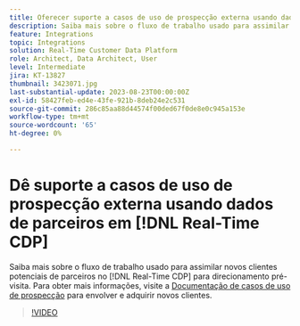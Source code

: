 ```yaml
---
title: Oferecer suporte a casos de uso de prospecção externa usando dados de parceiros no  [!DNL Real-Time CDP]
description: Saiba mais sobre o fluxo de trabalho usado para assimilar novos clientes potenciais de parceiros no [!DNL Real-Time CDP] para direcionamento pré-visita. 
feature: Integrations
topic: Integrations
solution: Real-Time Customer Data Platform
role: Architect, Data Architect, User
level: Intermediate
jira: KT-13827
thumbnail: 3423071.jpg
last-substantial-update: 2023-08-23T00:00:00Z
exl-id: 58427feb-ed4e-43fe-921b-8deb24e2c531
source-git-commit: 286c85aa88d44574f00ded67f0de8e0c945a153e
workflow-type: tm+mt
source-wordcount: '65'
ht-degree: 0%

---
```


# Dê suporte a casos de uso de prospecção externa usando dados de parceiros em [!DNL Real-Time CDP]

Saiba mais sobre o fluxo de trabalho usado para assimilar novos clientes potenciais de parceiros no [!DNL Real-Time CDP] para direcionamento pré-visita. Para obter mais informações, visite a [Documentação de casos de uso de prospecção](https://experienceleague.adobe.com/docs/experience-platform/rtcdp/use-cases/partner-data/prospecting.html?lang=pt-BR) para envolver e adquirir novos clientes.

>[!VIDEO](https://video.tv.adobe.com/v/3452862/?learn=on&enablevpops&captions=por_br)
